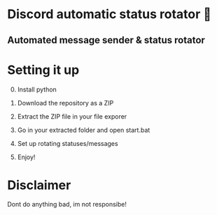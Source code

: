 # Discord automatic status rotator 🤖 

## Automated message sender & status rotator  
 
# Setting it up

0. Install python
1. Download the repository as a ZIP 
2. Extract the ZIP file in your file exporer
3. Go in your extracted folder and open start.bat  
4. Set up rotating statuses/messages  
  
5. Enjoy!

# Disclaimer

Dont do anything bad, im not responsibe!